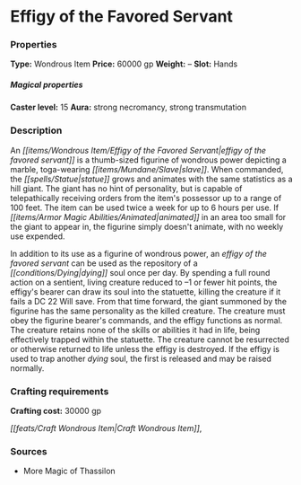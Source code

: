 ﻿---
Title: "Effigy of the Favored Servant"
Type: "Wondrous Item"
Price: "60000 gp"
Weight: "–"
Slot: "Hands"
Caster level: "15"
Aura: "strong necromancy, strong transmutation"
Description: |
  "An _effigy of the favored servant_ is a thumb-sized _figurine of wondrous power_ depicting a marble, toga-wearing slave. When commanded, the statue grows and animates with the same statistics as a hill giant. The giant has no hint of personality, but is capable of telepathically receiving orders from the item's possessor up to a range of 100 feet. The item can be used twice a week for up to 6 hours per use. If animated in an area too small for the giant to appear in, the figurine simply doesn't animate, with no weekly use expended.
  In addition to its use as a _figurine of wondrous power_, an _effigy of the favored servant_ can be used as the repository of a dying soul once per day. By spending a full round action on a sentient, living creature reduced to –1 or fewer hit points, the effigy's bearer can draw its soul into the statuette, killing the creature if it fails a DC 22 Will save. From that time forward, the giant summoned by the figurine has the same personality as the killed creature. The creature must obey the figurine bearer's commands, and the effigy functions as normal. The creature retains none of the skills or abilities it had in life, being effectively trapped within the statuette. The creature cannot be resurrected or otherwise returned to life unless the effigy is destroyed. If the effigy is used to trap another dying soul, the first is released and may be raised normally."
Crafting cost: "30000 gp"
Sources: "['More Magic of Thassilon']"
---

# Effigy of the Favored Servant

### Properties

**Type:** Wondrous Item **Price:** 60000 gp **Weight:** – **Slot:** Hands

##### Magical properties

**Caster level:** 15 **Aura:** strong necromancy, strong transmutation

### Description

An _[[items/Wondrous Item/Effigy of the Favored Servant|effigy of the favored servant]]_ is a thumb-sized figurine of wondrous power depicting a marble, toga-wearing _[[items/Mundane/Slave|slave]]_. When commanded, the _[[spells/Statue|statue]]_ grows and animates with the same statistics as a hill giant. The giant has no hint of personality, but is capable of telepathically receiving orders from the item's possessor up to a range of 100 feet. The item can be used twice a week for up to 6 hours per use. If _[[items/Armor Magic Abilities/Animated|animated]]_ in an area too small for the giant to appear in, the figurine simply doesn't animate, with no weekly use expended.

In addition to its use as a figurine of wondrous power, an _effigy of the favored servant_ can be used as the repository of a _[[conditions/Dying|dying]]_ soul once per day. By spending a full round action on a sentient, living creature reduced to –1 or fewer hit points, the effigy's bearer can draw its soul into the statuette, killing the creature if it fails a DC 22 Will save. From that time forward, the giant summoned by the figurine has the same personality as the killed creature. The creature must obey the figurine bearer's commands, and the effigy functions as normal. The creature retains none of the skills or abilities it had in life, being effectively trapped within the statuette. The creature cannot be resurrected or otherwise returned to life unless the effigy is destroyed. If the effigy is used to trap another _dying_ soul, the first is released and may be raised normally.

### Crafting requirements

**Crafting cost:** 30000 gp

_[[feats/Craft Wondrous Item|Craft Wondrous Item]]_,

### Sources

* More Magic of Thassilon